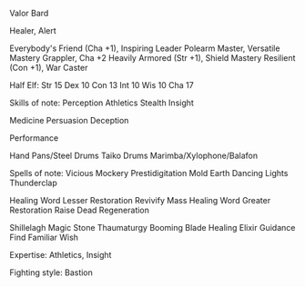 
Valor Bard

Healer, Alert

Everybody's Friend (Cha +1), Inspiring Leader
Polearm Master, Versatile Mastery
Grappler, Cha +2
Heavily Armored (Str +1), Shield Mastery
Resilient (Con +1), War Caster

Half Elf:
  Str 15
  Dex 10
  Con 13
  Int 10
  Wis 10
  Cha 17

Skills of note:
  Perception 
  Athletics
  Stealth
  Insight

  Medicine
  Persuasion
  Deception

  Performance

  Hand Pans/Steel Drums
  Taiko Drums
  Marimba/Xylophone/Balafon

Spells of note:
  Vicious Mockery
  Prestidigitation
  Mold Earth
  Dancing Lights
  Thunderclap

  Healing Word
  Lesser Restoration
  Revivify
  Mass Healing Word
  Greater Restoration
  Raise Dead
  Regeneration

  Shillelagh
  Magic Stone
  Thaumaturgy
  Booming Blade
  Healing Elixir
  Guidance
  Find Familiar
  Wish

Expertise: Athletics, Insight

Fighting style: Bastion

